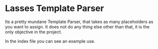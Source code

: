# Lasses Template Parser

Its a pretty mundane Template Parser, that takes as many placeholders as you want to assign.
It does not do any thing else other than that, it is the only objective in the project.

In the index file you can see an example use.
